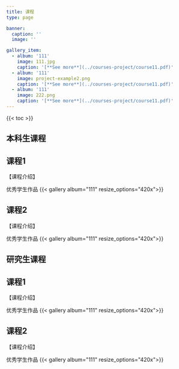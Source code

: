 ```yaml
---
title: 课程
type: page

banner:
  caption: ''
  image: ''

gallery_item:
  - album: '111'
    image: 111.jpg
    caption: '[**See more**](../courses-project/course11.pdf)'
  - album: '111'
    image: project-example2.png
    caption: '[**See more**](../courses-project/course11.pdf)'
  - album: '111'
    image: 222.png
    caption: '[**See more**](../courses-project/course11.pdf)'
---
```

{{< toc >}}

## 本科生课程

## 课程1
【课程介绍】

优秀学生作品
{{< gallery album="111" resize_options="420x">}}

## 课程2
【课程介绍】

优秀学生作品
{{< gallery album="111" resize_options="420x">}}

## 研究生课程

## 课程1
【课程介绍】

优秀学生作品
{{< gallery album="111" resize_options="420x">}}

## 课程2
【课程介绍】

优秀学生作品
{{< gallery album="111" resize_options="420x">}}


